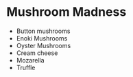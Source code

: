 # Mushroom Madness

- Button mushrooms
- Enoki Mushrooms
- Oyster Mushrooms
- Cream cheese
- Mozarella
- Truffle